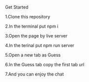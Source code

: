 Get Started


1.Clone this repository

2.In the terminal put npm i

3.Open the page by live server

4.In the terinal put npm run server

5.Open a new tab as Guess

6.In the Guess tab copy the first tab url

7.And you can enjoy the chat

